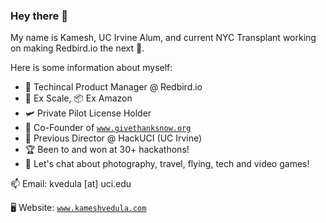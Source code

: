### Hey there 👋

<!--
**kvedula/kvedula** is a ✨ _special_ ✨ repository because its `README.md` (this file) appears on your GitHub profile.

Here are some ideas to get you started:
-->
My name is Kamesh, UC Irvine Alum, and current NYC Transplant working on making Redbird.io the next 🦄.

Here is some information about myself:

- 🐤 Techincal Product Manager @ Redbird.io
- 🚀 Ex Scale, 📦 Ex Amazon
- 🛩 Private Pilot License Holder
- 🎁 Co-Founder of [`www.givethanksnow.org`](https://www.givethanksnow.org/)
- 🐜 Previous Director @ HackUCI (UC Irvine)
- 🏆 Been to and won at 30+ hackathons!
- 💬 Let's chat about photography, travel, flying, tech and video games!


📫 Email: kvedula [at] uci.edu

🖥 Website: [`www.kameshvedula.com`](https://www.kameshvedula.com/)

